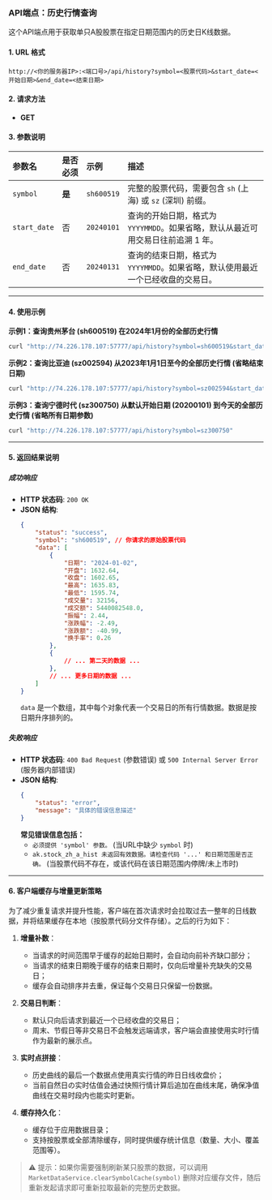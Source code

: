 ### API端点：历史行情查询

这个API端点用于获取单只A股股票在指定日期范围内的历史日K线数据。

#### 1. URL 格式

```
http://<你的服务器IP>:<端口号>/api/history?symbol=<股票代码>&start_date=<开始日期>&end_date=<结束日期>
```

#### 2. 请求方法

*   **GET**

#### 3. 参数说明

| 参数名 | 是否必须 | 示例 | 描述 |
| :--- | :--- | :--- | :--- |
| `symbol` | **是** | `sh600519` | 完整的股票代码，需要包含 `sh` (上海) 或 `sz` (深圳) 前缀。 |
| `start_date` | 否 | `20240101` | 查询的开始日期，格式为 `YYYYMMDD`。如果省略，默认从最近可用交易日往前追溯 1 年。 |
| `end_date` | 否 | `20240131` | 查询的结束日期，格式为 `YYYYMMDD`。如果省略，默认使用最近一个已经收盘的交易日。 |

---

#### 4. 使用示例

**示例1：查询贵州茅台 (sh600519) 在2024年1月份的全部历史行情**

```bash
curl "http://74.226.178.107:57777/api/history?symbol=sh600519&start_date=20240101&end_date=20240131"
```

**示例2：查询比亚迪 (sz002594) 从2023年1月1日至今的全部历史行情 (省略结束日期)**

```bash
curl "http://74.226.178.107:57777/api/history?symbol=sz002594&start_date=20230101"
```

**示例3：查询宁德时代 (sz300750) 从默认开始日期 (20200101) 到今天的全部历史行情 (省略所有日期参数)**

```bash
curl "http://74.226.178.107:57777/api/history?symbol=sz300750"
```

---

#### 5. 返回结果说明

##### 成功响应

*   **HTTP 状态码**: `200 OK`
*   **JSON 结构**:
    ```json
    {
        "status": "success",
        "symbol": "sh600519", // 你请求的原始股票代码
        "data": [
            {
                "日期": "2024-01-02",
                "开盘": 1632.64,
                "收盘": 1602.65,
                "最高": 1635.83,
                "最低": 1595.74,
                "成交量": 32156,
                "成交额": 5440082548.0,
                "振幅": 2.44,
                "涨跌幅": -2.49,
                "涨跌额": -40.99,
                "换手率": 0.26
            },
            {
                // ... 第二天的数据 ...
            },
            // ... 更多日期的数据 ...
        ]
    }
    ```
    `data` 是一个数组，其中每个对象代表一个交易日的所有行情数据。数据是按日期升序排列的。

##### 失败响应

*   **HTTP 状态码**: `400 Bad Request` (参数错误) 或 `500 Internal Server Error` (服务器内部错误)
*   **JSON 结构**:
    ```json
    {
        "status": "error",
        "message": "具体的错误信息描述"
    }
    ```
    **常见错误信息包括：**
    *   `必须提供 'symbol' 参数。` (当URL中缺少 `symbol` 时)
    *   `ak.stock_zh_a_hist 未返回有效数据。请检查代码 '...' 和日期范围是否正确。` (当股票代码不存在，或该代码在该日期范围内停牌/未上市时)

---

#### 6. 客户端缓存与增量更新策略

为了减少重复请求并提升性能，客户端在首次请求时会拉取过去一整年的日线数据，并将结果缓存在本地（按股票代码分文件存储）。之后的行为如下：

1. **增量补数**：
    * 当请求的时间范围早于缓存的起始日期时，会自动向前补齐缺口部分；
    * 当请求的结束日期晚于缓存的结束日期时，仅向后增量补充缺失的交易日；
    * 缓存会自动排序并去重，保证每个交易日只保留一份数据。

2. **交易日判断**：
    * 默认只向后请求到最近一个已经收盘的交易日；
    * 周末、节假日等非交易日不会触发远端请求，客户端会直接使用实时行情作为最新的展示点。

3. **实时点拼接**：
    * 历史曲线的最后一个数据点使用真实行情的昨日日线收盘价；
    * 当前自然日の实时估值会通过快照行情计算后追加在曲线末尾，确保净值曲线在交易时段内也能实时更新。

4. **缓存持久化**：
    * 缓存位于应用数据目录；
    * 支持按股票或全部清除缓存，同时提供缓存统计信息（数量、大小、覆盖范围等）。

> ⚠️ 提示：如果你需要强制刷新某只股票的数据，可以调用 `MarketDataService.clearSymbolCache(symbol)` 删除对应缓存文件，随后重新发起请求即可重新拉取最新的完整历史数据。

